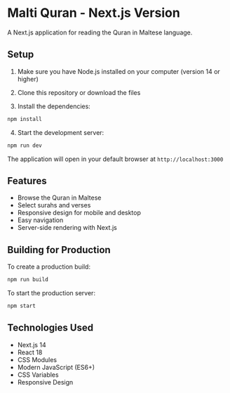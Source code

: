 # Malti Quran - Next.js Version

A Next.js application for reading the Quran in Maltese language.

## Setup

1. Make sure you have Node.js installed on your computer (version 14 or higher)

2. Clone this repository or download the files

3. Install the dependencies:
```bash
npm install
```

4. Start the development server:
```bash
npm run dev
```

The application will open in your default browser at `http://localhost:3000`

## Features

- Browse the Quran in Maltese
- Select surahs and verses
- Responsive design for mobile and desktop
- Easy navigation
- Server-side rendering with Next.js

## Building for Production

To create a production build:

```bash
npm run build
```

To start the production server:

```bash
npm start
```

## Technologies Used

- Next.js 14
- React 18
- CSS Modules
- Modern JavaScript (ES6+)
- CSS Variables
- Responsive Design 